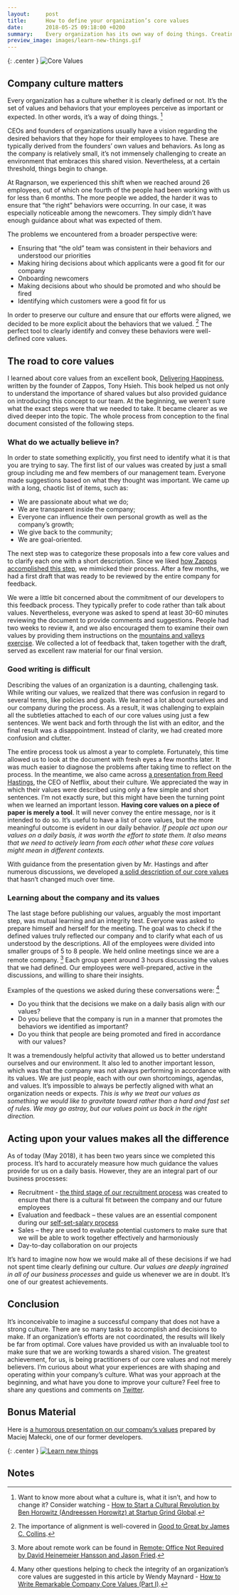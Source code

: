 ```yaml
---
layout:     post
title:      How to define your organization’s core values
date:       2018-05-25 09:18:00 +0200
summary:    Every organization has its own way of doing things. Creating alignment on a shared vision among your employees is not a trivial task. Well-defined core values can be exceedingly helpful when they guide behaviors and actions taken by the company. Here I will share what we learned during our process to ensure that you are successful if you decide to define your company’s values.
preview_image: images/learn-new-things.gif
---
```


{: .center }
![Core Values](/images/core-values.jpg)

## Company culture matters

Every organization has a culture whether it is clearly defined or not. It’s the set of values and behaviors that your employees perceive as important or expected. In other words, it’s a way of doing things. [^1]

CEOs and founders of organizations usually have a vision regarding the desired behaviors that they hope for their employees to have. These are typically derived from the founders’ own values and behaviors. As long as the company is relatively small, it’s not immensely challenging to create an environment that embraces this shared vision. Nevertheless, at a certain threshold, things begin to change.

At Ragnarson, we experienced this shift when we reached around 26 employees, out of which one fourth of the people had been working with us for less than 6 months. The more people we added, the harder it was to ensure that “the right” behaviors were occurring. In our case, it was especially noticeable among the newcomers. They simply didn’t have enough guidance about what was expected of them.

The problems we encountered from a broader perspective were:
* Ensuring that “the old” team was consistent in their behaviors and understood our priorities
* Making hiring decisions about which applicants were a good fit for our company
* Onboarding newcomers
* Making decisions about who should be promoted and who should be fired
* Identifying which customers were a good fit for us

In order to preserve our culture and ensure that our efforts were aligned, we decided to be more explicit about the behaviors that we valued. [^2] The perfect tool to clearly identify and convey these behaviors were well-defined core values.

## The road to core values
I learned about core values from an excellent book, [Delivering Happiness](https://www.goodreads.com/book/show/29285279-delivering-happines), written by the founder of Zappos, Tony Hsieh. This book helped us not only to understand the importance of shared values but also provided guidance on introducing this concept to our team. At the beginning, we weren’t sure what the exact steps were that we needed to take. It became clearer as we dived deeper into the topic. The whole process from conception to the final document consisted of the following steps.

### What do we actually believe in?
In order to state something explicitly, you first need to identify what it is that you are trying to say. The first list of our values was created by just a small group including me and few members of our management team.
Everyone made suggestions based on what they thought was important. We came up with a long, chaotic list of items, such as:
* We are passionate about what we do;
* We are transparent inside the company;
* Everyone can influence their own personal growth as well as the company’s growth;
*  We give back to the community;
* We are goal-oriented.

The next step was to categorize these proposals into a few core values and to clarify each one with a short description. Since we liked [how Zappos accomplished this step](https://www.zapposinsights.com/about/core-values), we mimicked their process. After a few months, we had a first draft that was ready to be reviewed by the entire company for feedback.

We were a little bit concerned about the commitment of our developers to this feedback process. They typically prefer to code rather than talk about values. Nevertheless, everyone was asked to spend at least 30-60 minutes reviewing the document to provide comments and suggestions. People had two weeks to review it, and we also encouraged them to examine their own values by providing them instructions on the [mountains and valleys exercise](http://www.culturesync.net/toolbox/mountains-and-valleys/). We collected a lot of feedback that, taken together with the draft, served as excellent raw material for our final version.

### Good writing is difficult
Describing the values of an organization is a daunting, challenging task. While writing our values, we realized that there was confusion in regard to several terms, like policies and goals. We learned a lot about ourselves and our company during the process. As a result, it was challenging to explain all the subtleties attached to each of our core values using just a few sentences. We went back and forth through the list with an editor, and the final result was a disappointment. Instead of clarity, we had created more confusion and clutter.

The entire process took us almost a year to complete. Fortunately, this time allowed us to look at the document with fresh eyes a few months later. It was much easier to diagnose the problems after taking time to reflect on the process. In the meantime, we also came across [a presentation from Reed Hastings](https://www.slideshare.net/reed2001/culture-1798664), the CEO of Netflix, about their culture. We appreciated the way in which their values were described using only a few simple and short sentences.
I’m not exactly sure, but this might have been the turning point when we learned an important lesson. **Having core values on a piece of paper is merely a tool**. It will never convey the entire message, nor is it intended to do so. It’s useful to have a list of core values, but the more meaningful outcome is evident in our daily behavior. *If people act upon our values on a daily basis, it was worth the effort to state them. It also means that we need to actively learn from each other what these core values might mean in different contexts.*

With guidance from the presentation given by Mr. Hastings and after numerous discussions, we developed [a solid description of our core values](https://ragnarson.com/core-values/) that hasn’t changed much over time.

### Learning about the company and its values
The last stage before publishing our values, arguably the most important step, was mutual learning and an integrity test. Everyone was asked to prepare himself and herself for the meeting. The goal was to check if the defined values truly reflected our company and to clarify what each of us understood by the descriptions. All of the employees were divided into smaller groups of 5 to 8 people. We held online meetings since we are a remote company. [^3] Each group spent around 3 hours discussing the values that we had defined. Our employees were well-prepared, active in the discussions, and willing to share their insights.

Examples of the questions we asked during these conversations were: [^4]

* Do you think that the decisions we make on a daily basis align with our values?
* Do you believe that the company is run in a manner that promotes the behaviors we identified as important?
* Do you think that people are being promoted and fired in accordance with our values?

It was a tremendously helpful activity that allowed us to better understand ourselves and our environment. It also led to another important lesson, which was that the company was not always performing in accordance with its values. We are just people, each with our own shortcomings, agendas, and values. It’s impossible to always be perfectly aligned with what an organization needs or expects. *This is why we treat our values as something we would like to gravitate toward rather than a hard and fast set of rules. We may go astray, but our values point us back in the right direction.*

## Acting upon your values makes all the difference
As of today (May 2018), it has been two years since we completed this process. It’s hard to accurately measure how much guidance the values provide for us on a daily basis. However, they are an integral part of our business processes:
* Recruitment - [the third stage of our recruitment process](http://jobs.ragnarson.com/) was created to ensure that there is a cultural fit between the company and our future employees
* Evaluation and feedback – these values are an essential component during our [self-set-salary process](https://maciejgalkiewicz.com/2018/05/08/self-set-salaries/)
* Sales – they are used to evaluate potential customers to make sure that we will be able to work together effectively and harmoniously
* Day-to-day collaboration on our projects

It’s hard to imagine now how we would make all of these decisions if we had not spent time clearly defining our culture. *Our values are deeply ingrained in all of our business processes* and guide us whenever we are in doubt. It’s one of our greatest achievements.

## Conclusion
It’s inconceivable to imagine a successful company that does not have a strong culture. There are so many tasks to accomplish and decisions to make. If an organization’s efforts are not coordinated, the results will likely be far from optimal. Core values have provided us with an invaluable tool to make sure that we are working towards a shared vision. The greatest achievement, for us, is being practitioners of our core values and not merely believers. I’m curious about what your experiences are with shaping and operating within your company’s culture. What was your approach at the beginning, and what have you done to improve your culture? Feel free to share any questions and comments on [Twitter](https://twitter.com/mgalkiewicz/).

## Bonus Material
Here is [a humorous presentation on our company’s values](https://gist.github.com/mgalkiewicz/f0a61b3707233fed5a73cf964666274e) prepared by Maciej Małecki, one of our former developers.

{: .center }
[![Learn new things](/images/learn-new-things.gif)](https://gist.github.com/mgalkiewicz/f0a61b3707233fed5a73cf964666274e)

## Notes
[^1]: Want to know more about what a culture is, what it isn’t, and how to change it? Consider watching - [How to Start a Cultural Revolution by Ben Horowitz (Andreessen Horowitz) at Startup Grind Global](https://www.youtube.com/watch?v=YVVick2kf8c&feature=share).

[^2]: The importance of alignment is well-covered in [Good to Great by James C. Collins](https://www.goodreads.com/book/show/76865.Good_to_Great).

[^3]: More about remote work can be found in [Remote: Office Not Required by David Heinemeier Hansson and Jason Fried](https://www.goodreads.com/book/show/17316682-remote).

[^4]: Many other questions helping to check the integrity of an organization’s core values are suggested in this article by Wendy Maynard - [How to Write Remarkable Company Core Values (Part I)](https://www.kinesisinc.com/how-to-company-values-part-i/).

